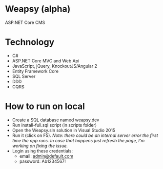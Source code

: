 # Weapsy (alpha)
ASP.NET Core CMS

# Technology

- C#
- ASP.NET Core MVC and Web Api
- JavaScript, jQuery, KnockoutJS/Angular 2
- Entity Framework Core
- SQL Server
- DDD
- CQRS

# How to run on local

- Create a SQL database named weapsy.dev
- Run install-full.sql script (in scripts folder)
- Open the Weapsy.sln solution in Visual Studio 2015
- Run it (click on F5). _Note: there could be an internal server error the first time the app runs. In case that happens just refresh the page, I'm working on fixing the issue._
- Login using these credentials:
  - email: admin@default.com
  - password: Ab1234567!
